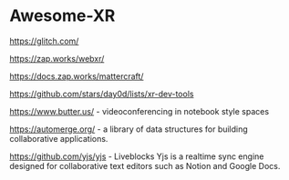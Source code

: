 # Awesome-XR

https://glitch.com/

https://zap.works/webxr/

https://docs.zap.works/mattercraft/

https://github.com/stars/day0d/lists/xr-dev-tools

https://www.butter.us/ - videoconferencing in notebook style spaces

https://automerge.org/ - a library of data structures for building collaborative applications.

https://github.com/yjs/yjs - Liveblocks Yjs is a realtime sync engine designed for collaborative text editors such as Notion and Google Docs.

